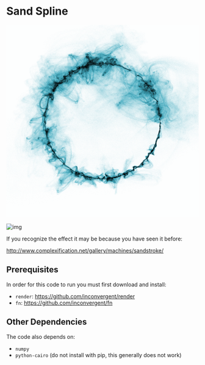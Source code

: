 # Sand Spline

![img](/img/img.png?raw=true "img")

![img](/img/img2.png?raw=true "img")

If you recognize the effect it may be because you have seen it before:

http://www.complexification.net/gallery/machines/sandstroke/


## Prerequisites

In order for this code to run you must first download and install:

*    `render`: https://github.com/inconvergent/render
*    `fn`: https://github.com/inconvergent/fn

## Other Dependencies

The code also depends on:

*    `numpy`
*    `python-cairo` (do not install with pip, this generally does not work)

